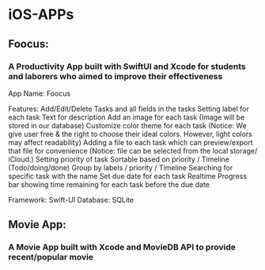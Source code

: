 # iOS-APPs
## Foocus: 
### A Productivity App built with SwiftUI and Xcode for students and laborers who aimed to improve their effectiveness
App Name: Foocus

Features: Add/Edit/Delete Tasks and all fields in the tasks Setting label for each task Text for description Add an image for each task (Image will be stored in our database) Customize color theme for each task (Notice: We give user free & the right to choose their ideal colors. However, light colors may affect readability) Adding a file to each task which can preview/export that file for convenience (Notice: file can be selected from the local storage/ iCloud.) Setting priority of task Sortable based on priority / Timeline (Todo/doing/done) Group by labels / priority / Timeline Searching for specific task with the name Set due date for each task Realtime Progress bar showing time remaining for each task before the due date

Framework: Swift-UI Database: SQLite

## Movie App: 
### A Movie App built with Xcode and MovieDB API to provide recent/popular movie
